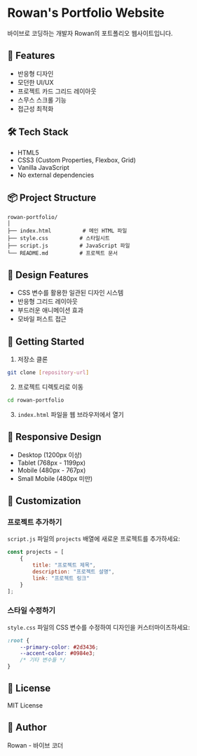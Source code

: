 # Rowan's Portfolio Website

바이브로 코딩하는 개발자 Rowan의 포트폴리오 웹사이트입니다.

## 🚀 Features

- 반응형 디자인
- 모던한 UI/UX
- 프로젝트 카드 그리드 레이아웃
- 스무스 스크롤 기능
- 접근성 최적화

## 🛠️ Tech Stack

- HTML5
- CSS3 (Custom Properties, Flexbox, Grid)
- Vanilla JavaScript
- No external dependencies

## 📦 Project Structure

```
rowan-portfolio/
│
├── index.html          # 메인 HTML 파일
├── style.css          # 스타일시트
├── script.js          # JavaScript 파일
└── README.md          # 프로젝트 문서
```

## 🎨 Design Features

- CSS 변수를 활용한 일관된 디자인 시스템
- 반응형 그리드 레이아웃
- 부드러운 애니메이션 효과
- 모바일 퍼스트 접근

## 🚀 Getting Started

1. 저장소 클론
```bash
git clone [repository-url]
```

2. 프로젝트 디렉토리로 이동
```bash
cd rowan-portfolio
```

3. `index.html` 파일을 웹 브라우저에서 열기

## 📱 Responsive Design

- Desktop (1200px 이상)
- Tablet (768px - 1199px)
- Mobile (480px - 767px)
- Small Mobile (480px 미만)

## 🔧 Customization

### 프로젝트 추가하기

`script.js` 파일의 `projects` 배열에 새로운 프로젝트를 추가하세요:

```javascript
const projects = [
    {
        title: "프로젝트 제목",
        description: "프로젝트 설명",
        link: "프로젝트 링크"
    }
];
```

### 스타일 수정하기

`style.css` 파일의 CSS 변수를 수정하여 디자인을 커스터마이즈하세요:

```css
:root {
    --primary-color: #2d3436;
    --accent-color: #0984e3;
    /* 기타 변수들 */
}
```

## 📄 License

MIT License

## 👤 Author

Rowan - 바이브 코더 